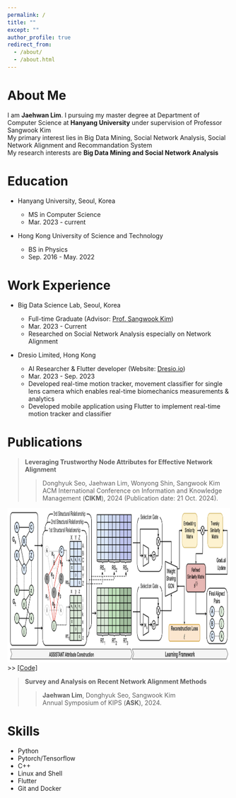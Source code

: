 ```yaml
---
permalink: /
title: ""
except: ""
author_profile: true
redirect_from: 
  - /about/
  - /about.html
---
```

About Me
======
I am **Jaehwan Lim**. I pursuing my master degree at Department of Computer Science at **Hanyang University** under supervision of Professor Sangwook Kim<br> 
My primary interest lies in Big Data Mining, Social Network Analysis, Social Network Alignment and Recommandation System<br>
My research interests are **Big Data Mining and Social Network Analysis**

Education
====
* Hanyang University, Seoul, Korea 
  * MS in Computer Science
  * Mar. 2023 - current

* Hong Kong University of Science and Technology
  * BS in Physics
  * Sep. 2016 - May. 2022

Work Experience
======

* Big Data Science Lab, Seoul, Korea 
  * Full-time Graduate (Advisor: <a href="https://scholar.google.co.kr/citations?user=ed2vz_oAAAAJ&hl=en">Prof. Sangwook Kim</a>)
  * Mar. 2023 - Current
  * Researched on Social Network Analysis especially on Network Alignment
  <!-- * Focused on user relationships in two different social networks to capture common users across different social networks -->

* Dresio Limited, Hong Kong 
  * AI Researcher & Flutter developer (Website: <a href="https://www.dresio.io/">Dresio.io</a>)
  * Mar. 2023 - Sep. 2023  
  * Developed real-time motion tracker, movement classifier for single lens camera which enables real-time biomechanics measurements & analytics
  * Developed mobile application using Flutter to implement real-time motion tracker and classifier

Publications
======
> <i style='font-style: normal;'>**Leveraging Trustworthy Node Attributes for Effective Network Alignment**<br></i>
>> <i style='font-style: normal;'>Donghyuk Seo, Jaehwan Lim, Wonyong Shin, Sangwook Kim<br></i>
>> <i style='font-style: normal;'>ACM International Conference on Information and Knowledge Management (**CIKM**), 2024 (Publication date: 21 Oct. 2024).<br></i>
<!-- ![hi](../images/dadt.png) -->
<img src= "../images/dadt.png" width = '700px' height = '350px'>
>> <i style='font-style: normal;'>
<a href="https://github.com/JaehwanO/ASSISTANT">[Code]</a>

> <i style='font-style: normal;'>**Survey and Analysis on Recent Network Alignment Methods**<br></i>
>> <i style='font-style: normal;'>**Jaehwan Lim**, Donghyuk Seo, Sangwook Kim<br></i>
>> <i style='font-style: normal;'>Annual Symposium of KIPS (**ASK**), 2024.<br></i>


<!-- <p float="left">
  <img src= "../images/car.gif" width = '200' height = '200'/>
  <img src= "../images/seg.gif" width = '200' height = '200' />
  <img src= "../images/map.gif" width = "200" height = '200' />
</p> -->

Skills
======
* Python
* Pytorch/Tensorflow
* C++  
* Linux and Shell 
* Flutter
* Git and Docker